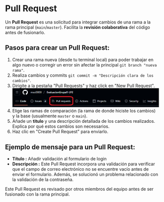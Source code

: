 # **Pull Request**

Un **Pull Request** es una solicitud para integrar cambios de una rama a la rama principal (`main`/`master`). Facilita la **revisión colaborativa** del código antes de fusionarlo.

## **Pasos para crear un Pull Request:**

1.  Crear una rama nueva (desde tu terminal local) para poder trabajar en algo nuevo o corregir un error sin afectar la principal `git branch "nueva rama"`.
2.  Realiza cambios y commits `git commit -m "Descripción clara de los cambios"`.
3.  Dirigite a la pestaña "Pull Requests" y haz click en "New Pull Request".
![pull request](imagen1.png)
4.  Elige las ramas de comparación (la rama de donde hiciste los cambios) y la base (usualmente `master` o `main`).
5.  Añade un **titulo** y una descripción detallada de los cambios realizados. Explica por qué estos cambios son necessarios.
6. Haz clic en "Create Pull Request" para enviarlo.

## **Ejemplo de mensaje para un Pull Request:**

- **Título :** Añadir validación al formulario de login
- **Descripción :** Este Pull Request incorpora una validación para verificar que el campo de correo electrónico no se encuentre vacío antes de enviar el formulario. Además, se solucionó un problema relacionado con la validación de la contraseña.

Este Pull Request es revisado por otros miembros del equipo antes de ser fusionado con la rama principal.


